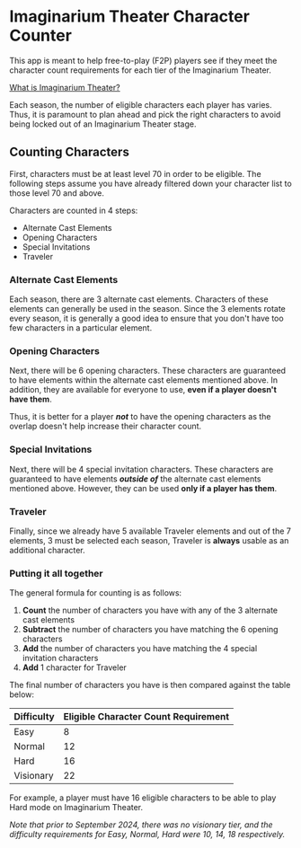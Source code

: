# Imaginarium Theater Character Counter
This app is meant to help free-to-play (F2P) players see if they meet the character count requirements for each tier of the Imaginarium Theater.

[What is Imaginarium Theater?](https://genshin-impact.fandom.com/wiki/Imaginarium_Theater)

Each season, the number of eligible characters each player has varies. Thus, it is paramount to plan ahead and pick the right characters to avoid being locked out of an Imaginarium Theater stage.

## Counting Characters

First, characters must be at least level 70 in order to be eligible. The following steps assume you have already filtered down your character list to those level 70 and above.

Characters are counted in 4 steps:
- Alternate Cast Elements
- Opening Characters
- Special Invitations
- Traveler

### Alternate Cast Elements
Each season, there are 3 alternate cast elements. Characters of these elements can generally be used in the season. Since the 3 elements rotate every season, it is generally a good idea to ensure that you don't have too few characters in a particular element.

### Opening Characters
Next, there will be 6 opening characters. These characters are guaranteed to have elements within the alternate cast elements mentioned above. In addition, they are available for everyone to use, **even if a player doesn't have them**.

Thus, it is better for a player _**not**_ to have the opening characters as the overlap doesn't help increase their character count.

### Special Invitations
Next, there will be 4 special invitation characters. These characters are guaranteed to have elements _**outside of**_ the alternate cast elements mentioned above. However, they can be used **only if a player has them**.

### Traveler
Finally, since we already have 5 available Traveler elements and out of the 7 elements, 3 must be selected each season, Traveler is **always** usable as an additional character.

### Putting it all together

The general formula for counting is as follows:
1. **Count** the number of characters you have with any of the 3 alternate cast elements
2. **Subtract** the number of characters you have matching the 6 opening characters
3. **Add** the number of characters you have matching the 4 special invitation characters
4. **Add** 1 character for Traveler

The final number of characters you have is then compared against the table below:

| Difficulty | Eligible Character Count Requirement |
| --- | --- |
| Easy | 8 |
| Normal | 12 |
| Hard | 16 |
| Visionary | 22 |

For example, a player must have 16 eligible characters to be able to play Hard mode on Imaginarium Theater.

_Note that prior to September 2024, there was no visionary tier, and the difficulty requirements for Easy, Normal, Hard were 10, 14, 18 respectively._

